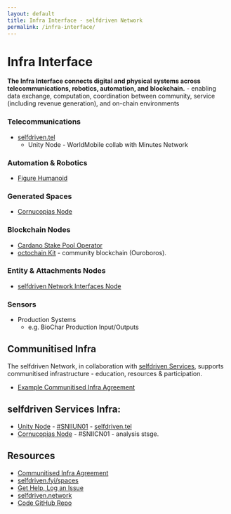 ```yaml
---
layout: default
title: Infra Interface - selfdriven Network
permalink: /infra-interface/
---
```


# Infra Interface

**The Infra Interface connects digital and physical systems across telecommunications, robotics, automation, and blockchain.** - enabling data exchange, computation, coordination between community, service (including revenue generation), and on-chain environments

### Telecommunications
   - [selfdriven.tel](https://selfdriven.tel)
      - Unity Node - WorldMobile collab with Minutes Network

### Automation & Robotics
   - [Figure Humanoid](https://youtube.com/@figureai)

### Generated Spaces
   - [Cornucopias Node](https://copiwiki.cornucopias.io/the-company/technology/copi-nodes/copi-file-node)

### Blockchain Nodes
   - [Cardano Stake Pool Operator](https://cardano.org/stake-pool-operation/)
   - [octochain Kit](https://octomics.io/octochain-kit) - community blockchain (Ouroboros).

### Entity & Attachments Nodes
   - [selfdriven Network Interfaces Node](/interfaces-node/)
   
### Sensors
   - Production Systems
      - e.g. BioChar Production Input/Outputs
   
## Communitised Infra
The selfdriven Network, in collaboration with [selfdriven Services](https://selfdriven.services), supports communitised infrastructure - education, resources & participation.
- [Example Communitised Infra Agreement](/infra-interface/communitised-agreement)

## selfdriven Services Infra:
- [Unity Node](https://unitynodes.io) - [#SNIIUN01](https://adastat.net/policies/269366d093249b0cac98fa9fcbc374578429534e3b7adeac09f081e3) - [selfdriven.tel](https://selfdriven.tel)
- [Cornucopias Node](https://copiwiki.cornucopias.io/the-company/technology/copi-nodes) - #SNIICN01 - analysis stsge.

## Resources
- [Communitised Infra Agreement](/infra-interface/communitised-agreement)
- [selfdriven.fyi/spaces](https://selfdriven.fyi/spaces)
- [Get Help, Log an Issue](https://github.com/selfdriven-foundation/selfdriven-network/issues)
- [selfdriven.network](https://selfdriven.network)  
- [Code GitHub Repo](https://github.com/selfdriven-tech/interface-infra)